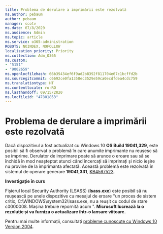 ```yaml
---
title: Problema de derulare a imprimării este rezolvată
ms.author: pebaum
author: pebaum
manager: scotv
ms.date: 07/8/2020
ms.audience: Admin
ms.topic: article
ms.service: o365-administration
ROBOTS: NOINDEX, NOFOLLOW
localization_priority: Priority
ms.collection: Adm_O365
ms.custom:
- "5151"
- "9002659"
ms.openlocfilehash: 66b39434ef6f9ad2b8392f811704e67c1bcffd2b
ms.sourcegitcommit: c6692ce0fa1358ec3529e59ca0ecdfdea4cdc759
ms.translationtype: HT
ms.contentlocale: ro-RO
ms.lasthandoff: 09/15/2020
ms.locfileid: "47801853"
---
```

# <a name="print-spooler-issue-is-resolved"></a>Problema de derulare a imprimării este rezolvată

Dacă dispozitivul a fost actualizat cu Windows 10  **OS Build 19041,329**, este posibil să fi observat o problemă în care anumite imprimante nu reușesc să se imprime. Derulator de imprimare poate să arunce o eroare sau să se închidă în mod neașteptat atunci când încercați să imprimați și nicio ieșire nu provine de la imprimanta afectată. Această problemă este rezolvată în sistemul de operare generare  **19041,331**, [KB4567523](https://support.microsoft.com/help/4567523/windows-10-update-kb4567523).  

**Investigație în curs**

Fișierul local Security Authority (LSASS) (**Isass.exe**) este posibil să nu reușească pe unele dispozitive cu mesajul de eroare "un proces de sistem critic, C:\WINDOWS\system32\Isass.exe, nu a reușit cu codul de stare c0000008. Mașina trebuie repornită acum ".  **Microsoft lucrează la o rezoluție și va furniza o actualizare într-o lansare viitoare.**

Pentru mai multe informații, consultați  [probleme cunoscute cu Windows 10 Version 2004](https://docs.microsoft.com/windows/release-information/status-windows-10-2004#442msgdesc).